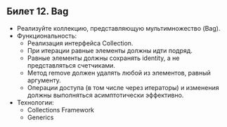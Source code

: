## Билет 12. Bag

- Реализуйте коллекцию, представляющую мультимножество (Bag).
- Функциональность:
    - Реализация интерфейса Collection.
    - При итерации равные элементы должны идти подряд.
    - Равные элементы должны сохранять identity, а не представляться счетчиками.
    - Метод remove должен удалять любой из элементов, равный аргументу.
    - Операции доступа (в том числе через итераторы) и изменения должны выполняться асимптотически эффективно.
- Технологии:
    - Collections Framework
    - Generics